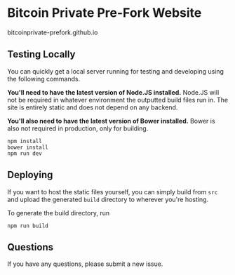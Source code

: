 # Bitcoin Private Pre-Fork Website

bitcoinprivate-prefork.github.io

## Testing Locally

You can quickly get a local server running for testing and developing using the following commands.

**You'll need to have the latest version of Node.JS installed.** Node.JS will not be required in whatever environment the outputted build files run in. The site is entirely static and does not depend on any backend.

**You'll also need to have the latest version of Bower installed.** Bower is also not required in production, only for building.

```
npm install
bower install
npm run dev
```

## Deploying

If you want to host the static files yourself, you can simply build from `src` and upload the generated `build` directory to wherever you're hosting.

To generate the build directory, run

```
npm run build
```

## Questions

If you have any questions, please submit a new issue.
